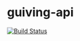 # guiving-api
[![Build Status](https://travis-ci.org/recordsbeat/guiving-api.svg?branch=master)](https://travis-ci.org/recordsbeat/guiving-api)
